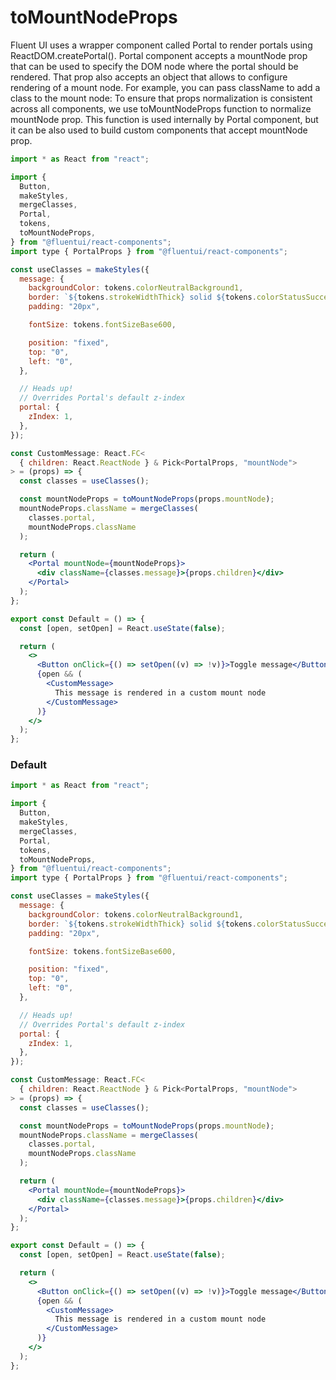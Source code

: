 # toMountNodeProps

Fluent UI uses a wrapper component called Portal to render portals using ReactDOM.createPortal().
Portal component accepts a mountNode prop that can be used to specify the DOM node where the portal should be rendered. That prop also accepts an object that allows to configure rendering of a mount node. For example, you can pass className to add a class to the mount node: To ensure that props normalization is consistent across all components, we use toMountNodeProps function to normalize mountNode prop. This function is used internally by Portal component, but it can be also used to build custom components that accept mountNode prop.

```jsx
import * as React from "react";

import {
  Button,
  makeStyles,
  mergeClasses,
  Portal,
  tokens,
  toMountNodeProps,
} from "@fluentui/react-components";
import type { PortalProps } from "@fluentui/react-components";

const useClasses = makeStyles({
  message: {
    backgroundColor: tokens.colorNeutralBackground1,
    border: `${tokens.strokeWidthThick} solid ${tokens.colorStatusSuccessBorder1}`,
    padding: "20px",

    fontSize: tokens.fontSizeBase600,

    position: "fixed",
    top: "0",
    left: "0",
  },

  // Heads up!
  // Overrides Portal's default z-index
  portal: {
    zIndex: 1,
  },
});

const CustomMessage: React.FC<
  { children: React.ReactNode } & Pick<PortalProps, "mountNode">
> = (props) => {
  const classes = useClasses();

  const mountNodeProps = toMountNodeProps(props.mountNode);
  mountNodeProps.className = mergeClasses(
    classes.portal,
    mountNodeProps.className
  );

  return (
    <Portal mountNode={mountNodeProps}>
      <div className={classes.message}>{props.children}</div>
    </Portal>
  );
};

export const Default = () => {
  const [open, setOpen] = React.useState(false);

  return (
    <>
      <Button onClick={() => setOpen((v) => !v)}>Toggle message</Button>
      {open && (
        <CustomMessage>
          This message is rendered in a custom mount node
        </CustomMessage>
      )}
    </>
  );
};
```

### Default

```jsx
import * as React from "react";

import {
  Button,
  makeStyles,
  mergeClasses,
  Portal,
  tokens,
  toMountNodeProps,
} from "@fluentui/react-components";
import type { PortalProps } from "@fluentui/react-components";

const useClasses = makeStyles({
  message: {
    backgroundColor: tokens.colorNeutralBackground1,
    border: `${tokens.strokeWidthThick} solid ${tokens.colorStatusSuccessBorder1}`,
    padding: "20px",

    fontSize: tokens.fontSizeBase600,

    position: "fixed",
    top: "0",
    left: "0",
  },

  // Heads up!
  // Overrides Portal's default z-index
  portal: {
    zIndex: 1,
  },
});

const CustomMessage: React.FC<
  { children: React.ReactNode } & Pick<PortalProps, "mountNode">
> = (props) => {
  const classes = useClasses();

  const mountNodeProps = toMountNodeProps(props.mountNode);
  mountNodeProps.className = mergeClasses(
    classes.portal,
    mountNodeProps.className
  );

  return (
    <Portal mountNode={mountNodeProps}>
      <div className={classes.message}>{props.children}</div>
    </Portal>
  );
};

export const Default = () => {
  const [open, setOpen] = React.useState(false);

  return (
    <>
      <Button onClick={() => setOpen((v) => !v)}>Toggle message</Button>
      {open && (
        <CustomMessage>
          This message is rendered in a custom mount node
        </CustomMessage>
      )}
    </>
  );
};
```